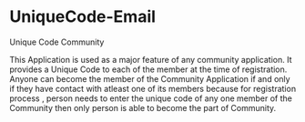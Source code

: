 # UniqueCode-Email
Unique Code Community

This Application is used as a major feature of any community application.
It provides a Unique Code to each of the member at the time of registration.
Anyone can become the member of the Community Application if and only if they have contact with atleast one of its members 
because for registration process , person needs to enter the unique code of any one member of the Community 
then only person is able to become the part of Community. 
